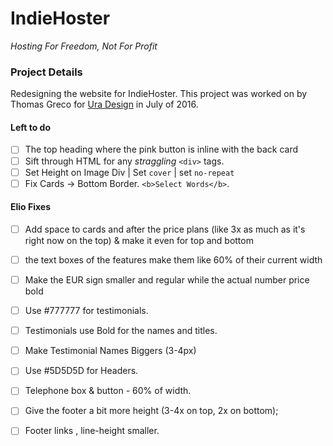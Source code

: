 # IndieHoster 
*Hosting For Freedom, Not For Profit*

### Project Details
Redesigning the website for IndieHoster. This project was worked on by Thomas Greco for [Ura Design](ura.al) in July of 2016.

#### Left to do
* [ ] The top heading where the pink button is inline with the back card
* [ ] Sift through HTML for any *straggling* `<div>` tags.
* [ ] Set Height on Image Div | Set `cover` | set `no-repeat`
* [ ] Fix Cards -> Bottom Border. `<b>Select Words</b>`. 

#### Elio Fixes
* [ ] Add space to cards and after the price plans 
(like 3x as much as it's right now on the top) & make it even for top and bottom
* [ ] the text boxes of the features make them like 60% of their current width
* [ ] Make the EUR sign smaller and regular while the actual number price bold
* [ ] Use #777777 for testimonials.
* [ ] Testimonials use Bold for the names and titles.
* [ ] Make Testimonial Names Biggers (3-4px)
* [ ] Use #5D5D5D for Headers.
* [ ] Telephone box & button - 60% of width.
* [ ] Give the footer a bit more height (3-4x on top, 2x on bottom);
* [ ] Footer links , line-height smaller.

